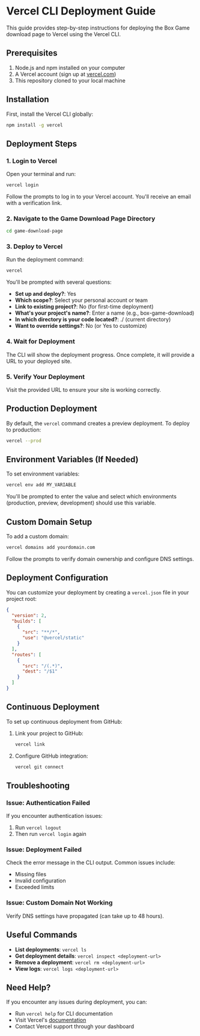 # Vercel CLI Deployment Guide

This guide provides step-by-step instructions for deploying the Box Game download page to Vercel using the Vercel CLI.

## Prerequisites

1. Node.js and npm installed on your computer
2. A Vercel account (sign up at [vercel.com](https://vercel.com))
3. This repository cloned to your local machine

## Installation

First, install the Vercel CLI globally:

```bash
npm install -g vercel
```

## Deployment Steps

### 1. Login to Vercel

Open your terminal and run:

```bash
vercel login
```

Follow the prompts to log in to your Vercel account. You'll receive an email with a verification link.

### 2. Navigate to the Game Download Page Directory

```bash
cd game-download-page
```

### 3. Deploy to Vercel

Run the deployment command:

```bash
vercel
```

You'll be prompted with several questions:

- **Set up and deploy?**: Yes
- **Which scope?**: Select your personal account or team
- **Link to existing project?**: No (for first-time deployment)
- **What's your project's name?**: Enter a name (e.g., box-game-download)
- **In which directory is your code located?**: ./ (current directory)
- **Want to override settings?**: No (or Yes to customize)

### 4. Wait for Deployment

The CLI will show the deployment progress. Once complete, it will provide a URL to your deployed site.

### 5. Verify Your Deployment

Visit the provided URL to ensure your site is working correctly.

## Production Deployment

By default, the `vercel` command creates a preview deployment. To deploy to production:

```bash
vercel --prod
```

## Environment Variables (If Needed)

To set environment variables:

```bash
vercel env add MY_VARIABLE
```

You'll be prompted to enter the value and select which environments (production, preview, development) should use this variable.

## Custom Domain Setup

To add a custom domain:

```bash
vercel domains add yourdomain.com
```

Follow the prompts to verify domain ownership and configure DNS settings.

## Deployment Configuration

You can customize your deployment by creating a `vercel.json` file in your project root:

```json
{
  "version": 2,
  "builds": [
    {
      "src": "**/*",
      "use": "@vercel/static"
    }
  ],
  "routes": [
    {
      "src": "/(.*)",
      "dest": "/$1"
    }
  ]
}
```

## Continuous Deployment

To set up continuous deployment from GitHub:

1. Link your project to GitHub:
   ```bash
   vercel link
   ```

2. Configure GitHub integration:
   ```bash
   vercel git connect
   ```

## Troubleshooting

### Issue: Authentication Failed

If you encounter authentication issues:
1. Run `vercel logout`
2. Then run `vercel login` again

### Issue: Deployment Failed

Check the error message in the CLI output. Common issues include:
- Missing files
- Invalid configuration
- Exceeded limits

### Issue: Custom Domain Not Working

Verify DNS settings have propagated (can take up to 48 hours).

## Useful Commands

- **List deployments**: `vercel ls`
- **Get deployment details**: `vercel inspect <deployment-url>`
- **Remove a deployment**: `vercel rm <deployment-url>`
- **View logs**: `vercel logs <deployment-url>`

## Need Help?

If you encounter any issues during deployment, you can:
- Run `vercel help` for CLI documentation
- Visit Vercel's [documentation](https://vercel.com/docs)
- Contact Vercel support through your dashboard